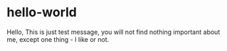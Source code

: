 # hello-world

Hello,
This is just test message, you will not find nothing important about me, except one thing - I like or not.
